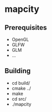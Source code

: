 mapcity
=======

Prerequisites
-------------
- OpenGL
- GLFW
- GLM
- ...

Building
--------

- cd build/
- cmake ../
- make
- cd src/
- ./mapcity

